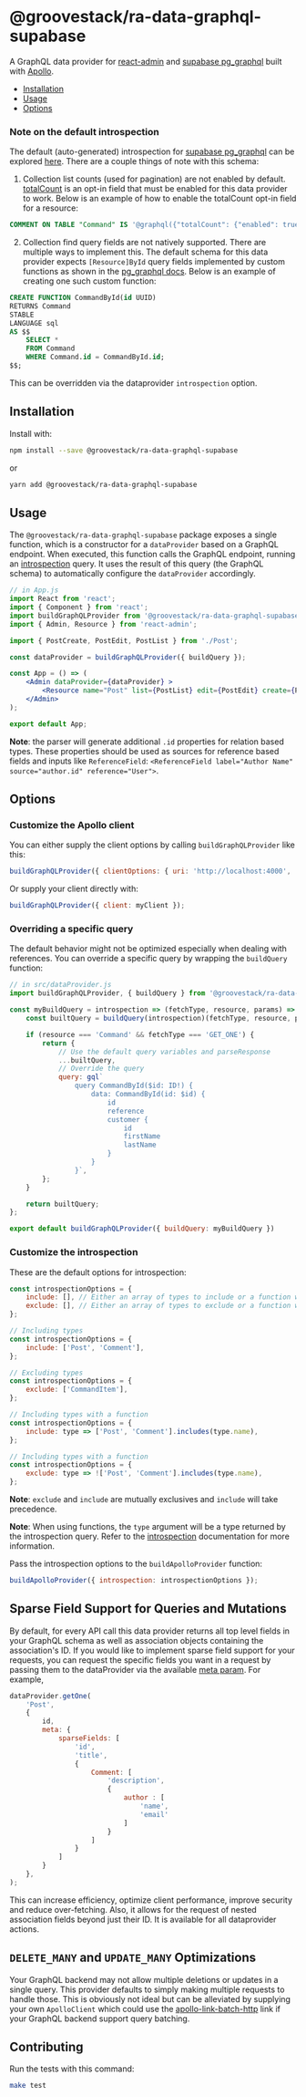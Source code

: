 # @groovestack/ra-data-graphql-supabase

A GraphQL data provider for [react-admin](https://github.com/marmelab/react-admin/) and [supabase pg_graphql](https://github.com/supabase/pg_graphql) built with [Apollo](https://www.apollodata.com/).

- [Installation](#installation)
- [Usage](#installation)
- [Options](#options)

### Note on the default introspection

The default (auto-generated) introspection for [supabase pg_graphql](https://github.com/supabase/pg_graphql) can be explored [here](https://supabase.github.io/pg_graphql/example_schema/). There are a couple things of note with this schema:

1. Collection list counts (used for pagination) are not enabled by default. [totalCount](https://supabase.github.io/pg_graphql/configuration/#totalcount) is an opt-in field that must be enabled for this data provider to work. Below is an example of how to enable the totalCount opt-in field for a resource:

```sql
COMMENT ON TABLE "Command" IS '@graphql({"totalCount": {"enabled": true}})';
```

2. Collection find query fields are not natively supported. There are multiple ways to implement this. The default schema for this data provider expects `[Resource]ById` query fields implemented by custom functions as shown in the [pg_graphql docs](https://supabase.github.io/pg_graphql/functions/#supported-return-types). Below is an example of creating one such custom function:

```sql
CREATE FUNCTION CommandById(id UUID)
RETURNS Command
STABLE
LANGUAGE sql
AS $$
    SELECT *
    FROM Command
    WHERE Command.id = CommandById.id;
$$;
```

This can be overridden via the dataprovider `introspection` option.

## Installation

Install with:

```sh
npm install --save @groovestack/ra-data-graphql-supabase
```

or

```sh
yarn add @groovestack/ra-data-graphql-supabase
```

## Usage

The `@groovestack/ra-data-graphql-supabase` package exposes a single function, which is a constructor for a `dataProvider` based on a GraphQL endpoint. When executed, this function calls the GraphQL endpoint, running an [introspection](https://graphql.org/learn/introspection/) query. It uses the result of this query (the GraphQL schema) to automatically configure the `dataProvider` accordingly.

```jsx
// in App.js
import React from 'react';
import { Component } from 'react';
import buildGraphQLProvider from '@groovestack/ra-data-graphql-supabase';
import { Admin, Resource } from 'react-admin';

import { PostCreate, PostEdit, PostList } from './Post';

const dataProvider = buildGraphQLProvider({ buildQuery });

const App = () => (
    <Admin dataProvider={dataProvider} >
        <Resource name="Post" list={PostList} edit={PostEdit} create={PostCreate} />
    </Admin>
);

export default App;
```
**Note**: the parser will generate additional `.id` properties for relation based types. These properties should be used as sources for reference based fields and inputs like `ReferenceField`: `<ReferenceField label="Author Name" source="author.id" reference="User">`.

## Options

### Customize the Apollo client

You can either supply the client options by calling `buildGraphQLProvider` like this:

```js
buildGraphQLProvider({ clientOptions: { uri: 'http://localhost:4000', ...otherApolloOptions } });
```

Or supply your client directly with:

```js
buildGraphQLProvider({ client: myClient });
```

### Overriding a specific query

The default behavior might not be optimized especially when dealing with references. You can override a specific query by wrapping the `buildQuery` function:

```js
// in src/dataProvider.js
import buildGraphQLProvider, { buildQuery } from '@groovestack/ra-data-graphql-supabase';

const myBuildQuery = introspection => (fetchType, resource, params) => {
    const builtQuery = buildQuery(introspection)(fetchType, resource, params);

    if (resource === 'Command' && fetchType === 'GET_ONE') {
        return {
            // Use the default query variables and parseResponse
            ...builtQuery,
            // Override the query
            query: gql`
                query CommandById($id: ID!) {
                    data: CommandById(id: $id) {
                        id
                        reference
                        customer {
                            id
                            firstName
                            lastName
                        }
                    }
                }`,
        };
    }

    return builtQuery;
};

export default buildGraphQLProvider({ buildQuery: myBuildQuery })
```

### Customize the introspection

These are the default options for introspection:

```js
const introspectionOptions = {
    include: [], // Either an array of types to include or a function which will be called for every type discovered through introspection
    exclude: [], // Either an array of types to exclude or a function which will be called for every type discovered through introspection
};

// Including types
const introspectionOptions = {
    include: ['Post', 'Comment'],
};

// Excluding types
const introspectionOptions = {
    exclude: ['CommandItem'],
};

// Including types with a function
const introspectionOptions = {
    include: type => ['Post', 'Comment'].includes(type.name),
};

// Including types with a function
const introspectionOptions = {
    exclude: type => !['Post', 'Comment'].includes(type.name),
};
```

**Note**: `exclude` and `include` are mutually exclusives and `include` will take precedence.

**Note**: When using functions, the `type` argument will be a type returned by the introspection query. Refer to the [introspection](https://graphql.org/learn/introspection/) documentation for more information.

Pass the introspection options to the `buildApolloProvider` function:

```js
buildApolloProvider({ introspection: introspectionOptions });
```

## Sparse Field Support for Queries and Mutations

By default, for every API call this data provider returns all top level fields in your GraphQL schema as well as association objects containing the association's ID. If you would like to implement sparse field support for your requests, you can request the specific fields you want in a request by passing them to the dataProvider via the available [meta param](https://marmelab.com/react-admin/Actions.html#meta-parameter). For example,

```js
dataProvider.getOne(
    'Post',
    { 
        id, 
        meta: { 
            sparseFields: [
                'id', 
                'title', 
                { 
                    Comment: [
                        'description', 
                        { 
                            author : [
                                'name', 
                                'email'
                            ]
                        }
                    ]
                }
            ]
        }
    },
);
```
This can increase efficiency, optimize client performance, improve security and reduce over-fetching. Also, it allows for the request of nested association fields beyond just their ID. It is available for all dataprovider actions.

## `DELETE_MANY` and `UPDATE_MANY` Optimizations

Your GraphQL backend may not allow multiple deletions or updates in a single query. This provider defaults to simply making multiple requests to handle those. This is obviously not ideal but can be alleviated by supplying your own `ApolloClient` which could use the [apollo-link-batch-http](https://www.apollographql.com/docs/link/links/batch-http.html) link if your GraphQL backend support query batching.

## Contributing

Run the tests with this command:

```sh
make test
```
